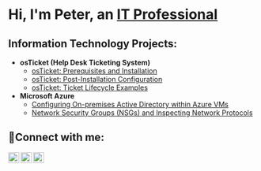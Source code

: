 <h1>Hi, I'm Peter, an <a href="https://linkedin.com/in/peter-blackman">IT Professional</a></h1>

<h2> Information Technology Projects:</h2>

- <b>osTicket (Help Desk Ticketing System)</b>
  - [osTicket: Prerequisites and Installation](https://github.com/PeterBlackman1/osticket-prereqs)
  - [osTicket: Post-Installation Configuration](https://github.com/PeterBlackman1/post-install-config)
  - [osTicket: Ticket Lifecycle Examples](https://github.com/PeterBlackman1/ticket-lifecycle)
- <b>Microsoft Azure</b>
  - [Configuring On-premises Active Directory within Azure VMs](https://github.com/PeterBlackman1/configure-ad)
  - [Network Security Groups (NSGs) and Inspecting Network Protocols](https://github.com/PeterBlackman1/azure-network-protocols)

<h2>🤳Connect with me:</h2>

[<img align="left" alt="Peter | Twitter" width="22px" src="https://cdn.jsdelivr.net/npm/simple-icons@v3/icons/twitter.svg" />][twitter]
[<img align="left" alt="Peter | LinkedIn" width="22px" src="https://cdn.jsdelivr.net/npm/simple-icons@v3/icons/linkedin.svg" />][linkedin]
[<img align="left" alt="Peter | Instagram" width="22px" src="https://cdn.jsdelivr.net/npm/simple-icons@v3/icons/instagram.svg" />][instagram]

[twitter]: https://twitter.com/SheIsAddicted
[instagram]: https://www.instagram.com/PjMagazine
[linkedin]: https://linkedin.com/in/peter-blackman
<p>
